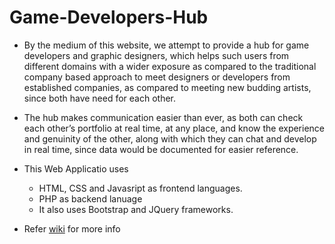 # Game-Developers-Hub
- By the medium of this website, we attempt to provide a hub for game developers and graphic designers, which helps such users from different domains with a wider exposure as compared to the traditional company based approach to meet designers or developers from established companies, as compared to meeting new budding artists, since both have need for each other.

- The hub makes communication easier than ever, as both can check each other’s portfolio at real time, at any place, and know the experience and genuinity of the other, along with which they can chat and develop in real time, since data would be documented for easier reference.

- This Web Applicatio uses 
  - HTML, CSS and Javasript as frontend languages.
  - PHP as backend lanuage
  - It also uses Bootstrap and JQuery frameworks.
  
 - Refer <a href="https://github.com/Mandar-123/Game-Developers-Hub/wiki/Project-Overview">wiki</a> for more info

